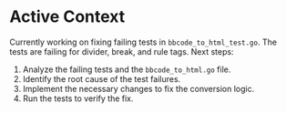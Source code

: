 # Active Context

Currently working on fixing failing tests in `bbcode_to_html_test.go`. The tests are failing for divider, break, and rule tags.
Next steps:
1. Analyze the failing tests and the `bbcode_to_html.go` file.
2. Identify the root cause of the test failures.
3. Implement the necessary changes to fix the conversion logic.
4. Run the tests to verify the fix.
